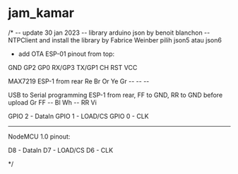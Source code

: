 # jam_kamar

/*
-- update 30 jan 2023
-- library arduino json by benoit blanchon
-- NTPClient and install the library by Fabrice Weinber 
pilih json5 atau json6
 * add OTA
  ESP-01 pinout from top:
  
  GND    GP2 GP0 RX/GP3
  TX/GP1 CH  RST VCC

  MAX7219
  ESP-1 from rear
  Re Br Or Ye
  Gr -- -- --

  USB to Serial programming
  ESP-1 from rear, FF to GND, RR to GND before upload
  Gr FF -- Bl
  Wh -- RR Vi

  GPIO 2 - DataIn
  GPIO 1 - LOAD/CS
  GPIO 0 - CLK

  ------------------------
  NodeMCU 1.0 pinout:

  D8 - DataIn
  D7 - LOAD/CS
  D6 - CLK
  
*/
